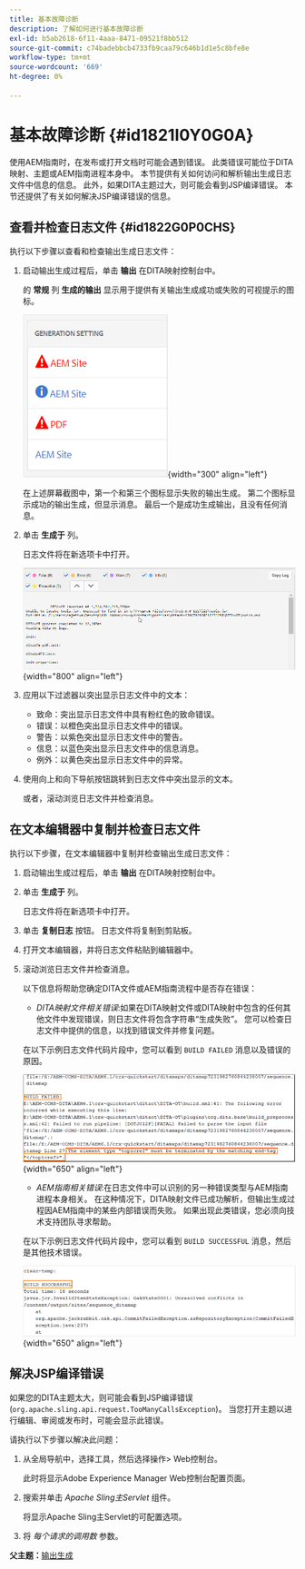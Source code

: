 ```yaml
---
title: 基本故障诊断
description: 了解如何进行基本故障诊断
exl-id: b5ab2618-6f11-4aaa-8471-09521f8bb512
source-git-commit: c74badebbcb4733fb9caa79c646b1d1e5c8bfe8e
workflow-type: tm+mt
source-wordcount: '669'
ht-degree: 0%

---
```


# 基本故障诊断 {#id1821I0Y0G0A}

使用AEM指南时，在发布或打开文档时可能会遇到错误。 此类错误可能位于DITA映射、主题或AEM指南进程本身中。 本节提供有关如何访问和解析输出生成日志文件中信息的信息。 此外，如果DITA主题过大，则可能会看到JSP编译错误。 本节还提供了有关如何解决JSP编译错误的信息。

## 查看并检查日志文件 {#id1822G0P0CHS}

执行以下步骤以查看和检查输出生成日志文件：

1. 启动输出生成过程后，单击 **输出** 在DITA映射控制台中。

   的 **常规** 列 **生成的输出** 显示用于提供有关输出生成成功或失败的可视提示的图标。

   ![](images/output-general-settings.png){width="300" align="left"}

   在上述屏幕截图中，第一个和第三个图标显示失败的输出生成。 第二个图标显示成功的输出生成，但显示消息。 最后一个是成功生成输出，且没有任何消息。

1. 单击 **生成于** 列。

   日志文件将在新选项卡中打开。

   ![](images/log-file.png){width="800" align="left"}

1. 应用以下过滤器以突出显示日志文件中的文本：
   - 致命：突出显示日志文件中具有粉红色的致命错误。
   - 错误：以橙色突出显示日志文件中的错误。
   - 警告：以紫色突出显示日志文件中的警告。
   - 信息：以蓝色突出显示日志文件中的信息消息。
   - 例外：以黄色突出显示日志文件中的异常。
1. 使用向上和向下导航按钮跳转到日志文件中突出显示的文本。

   或者，滚动浏览日志文件并检查消息。


## 在文本编辑器中复制并检查日志文件

执行以下步骤，在文本编辑器中复制并检查输出生成日志文件：

1. 启动输出生成过程后，单击 **输出** 在DITA映射控制台中。

1. 单击 **生成于** 列。

   日志文件将在新选项卡中打开。

1. 单击 **复制日志** 按钮。 日志文件将复制到剪贴板。
1. 打开文本编辑器，并将日志文件粘贴到编辑器中。

1. 滚动浏览日志文件并检查消息。

   以下信息将帮助您确定DITA文件或AEM指南流程中是否存在错误：

   - *DITA映射文件相关错误*:如果在DITA映射文件或DITA映射中包含的任何其他文件中发现错误，则日志文件将包含字符串“生成失败”。 您可以检查日志文件中提供的信息，以找到错误文件并修复问题。

   在以下示例日志文件代码片段中，您可以看到 `BUILD FAILED` 消息以及错误的原因。

   ![](images/dita-error-in-log-file.png){width="650" align="left"}

   - *AEM指南相关错误*:在日志文件中可以识别的另一种错误类型与AEM指南进程本身相关。 在这种情况下，DITA映射文件已成功解析，但输出生成过程因AEM指南中的某些内部错误而失败。 如果出现此类错误，您必须向技术支持团队寻求帮助。

   在以下示例日志文件代码片段中，您可以看到 `BUILD SUCCESSFUL` 消息，然后是其他技术错误。

   ![](images/process-error-in-log-file.png){width="650" align="left"}


## 解决JSP编译错误

如果您的DITA主题太大，则可能会看到JSP编译错误\(`org.apache.sling.api.request.TooManyCallsException`\)。 当您打开主题以进行编辑、审阅或发布时，可能会显示此错误。

请执行以下步骤以解决此问题：

1. 从全局导航中，选择工具，然后选择操作\> Web控制台。

   此时将显示Adobe Experience Manager Web控制台配置页面。

1. 搜索并单击 *Apache Sling主Servlet* 组件。

   将显示Apache Sling主Servlet的可配置选项。

1. 将 *每个请求的调用数* 参数。


**父主题：**[&#x200B;输出生成](generate-output.md)
